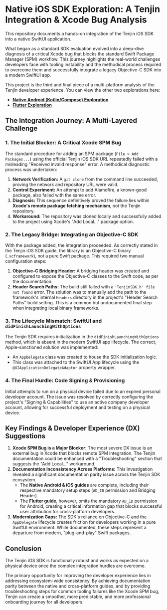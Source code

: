 # Native iOS SDK Exploration: A Tenjin Integration & Xcode Bug Analysis

This repository documents a hands-on integration of the Tenjin iOS SDK into a native SwiftUI application.

What began as a standard SDK evaluation evolved into a deep-dive diagnosis of a critical Xcode bug that blocks the standard Swift Package Manager (SPM) workflow. This journey highlights the real-world challenges developers face with tooling instability and the methodical process required to overcome them and successfully integrate a legacy Objective-C SDK into a modern SwiftUI app.

This project is the third and final piece of a multi-platform analysis of the Tenjin developer experience. You can view the other two explorations here:
* [**Native Android (Kotlin/Compose) Exploration**](https://github.com/komangsidhiartha/tenjin-sdk-exploratory-android-compose)
* [**Flutter Exploration**](https://github.com/komangsidhiartha/tenjin_exploratory_sample_flutter)

## The Integration Journey: A Multi-Layered Challenge

### 1. The Initial Blocker: A Critical Xcode SPM Bug

The standard procedure for adding an SPM package (`File > Add Packages...`) using the official Tenjin iOS SDK URL repeatedly failed with a misleading "Received invalid response" error. A methodical diagnostic process was undertaken:
1.  **Network Verification:** A `git clone` from the command line succeeded, proving the network and repository URL were valid.
2.  **Control Experiment:** An attempt to add Alamofire, a known-good package, also failed with the same error.
3.  **Diagnosis:** This sequence definitively proved the failure lies within **Xcode's remote package fetching mechanism**, not the Tenjin repository.
4.  **Workaround:** The repository was cloned locally and successfully added to the project using Xcode's "Add Local..." package option.

### 2. The Legacy Bridge: Integrating an Objective-C SDK

With the package added, the integration proceeded. As correctly stated in the Tenjin iOS SDK guide, the library is an Objective-C binary (`.xcframework`), not a pure Swift package. This required two manual configuration steps:
1.  **Objective-C Bridging Header:** A bridging header was created and configured to expose the Objective-C classes to the Swift code, as per the documentation.
2.  **Header Search Paths:** The build still failed with a `'TenjinSDK.h' file not found` error. The solution was to manually add the path to the framework's internal `Headers` directory in the project's "Header Search Paths" build setting. This is a common but undocumented final step when integrating local binary frameworks.

### 3. The Lifecycle Mismatch: SwiftUI and `didFinishLaunchingWithOptions`

The Tenjin SDK requires initialization in the `didFinishLaunchingWithOptions` method, which is absent in the modern SwiftUI app lifecycle. The correct, Apple-sanctioned solution was implemented:
* An `AppDelegate` class was created to house the SDK initialization logic.
* This class was attached to the SwiftUI App lifecycle using the `@UIApplicationDelegateAdaptor` property wrapper.

### 4. The Final Hurdle: Code Signing & Provisioning

Initial attempts to run on a physical device failed due to an expired personal developer account. The issue was resolved by correctly configuring the project's "Signing & Capabilities" to use an active company developer account, allowing for successful deployment and testing on a physical device.

## Key Findings & Developer Experience (DX) Suggestions

1.  **Xcode SPM Bug is a Major Blocker:** The most severe DX issue is an external bug in Xcode that blocks remote SPM integration. The Tenjin documentation could be enhanced with a "Troubleshooting" section that suggests the "Add Local..." workaround.
2.  **Documentation Inconsistency Across Platforms:** This investigation revealed a significant documentation parity issue across the Tenjin SDK ecosystem.
    * The **Native Android & iOS guides** are complete, including their respective mandatory setup steps (`AD_ID` permission and Bridging Header).
    * The **Flutter guide**, however, omits the mandatory `AD_ID` permission for Android, creating a critical information gap that blocks successful user attribution for cross-platform developers.
3.  **Modernization Gaps:** The SDK's reliance on Objective-C and the `AppDelegate` lifecycle creates friction for developers working in a pure SwiftUI environment. While documented, these steps represent a departure from modern, "plug-and-play" Swift packages.

## Conclusion

The Tenjin iOS SDK is functionally robust and works as expected on a physical device once the complex integration hurdles are overcome.

The primary opportunity for improving the developer experience lies in addressing ecosystem-wide consistency. By achieving documentation parity between the native and cross-platform guides, and by providing troubleshooting steps for common tooling failures like the Xcode SPM bug, Tenjin can create a smoother, more predictable, and more professional onboarding journey for all developers.
